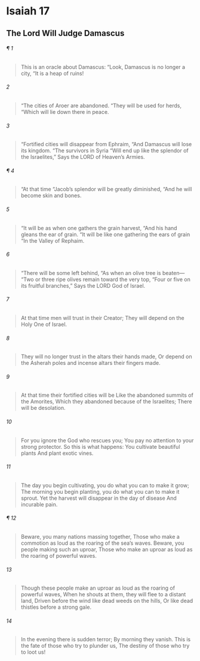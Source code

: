 # Isaiah 17
## The Lord Will Judge Damascus
###### ¶ 1
> This is an oracle about Damascus:
> “Look, Damascus is no longer a city,
> “It is a heap of ruins!
###### 2
> “The cities of Aroer are abandoned.
> “They will be used for herds,
> “Which will lie down there in peace.
###### 3
> “Fortified cities will disappear from Ephraim,
> “And Damascus will lose its kingdom.
> “The survivors in Syria
> “Will end up like the splendor of the Israelites,”
> Says the LORD of Heaven’s Armies.
###### ¶ 4
> “At that time
> “Jacob’s splendor will be greatly diminished,
> “And he will become skin and bones.
###### 5
> “It will be as when one gathers the grain harvest,
> “And his hand gleans the ear of grain.
> “It will be like one gathering the ears of grain
> “In the Valley of Rephaim.
###### 6
> “There will be some left behind,
> “As when an olive tree is beaten—
> “Two or three ripe olives remain toward the very top,
> “Four or five on its fruitful branches,”
> Says the LORD God of Israel.
###### 7
> At that time men will trust in their Creator;
> They will depend on the Holy One of Israel.
###### 8
> They will no longer trust in the altars their hands made,
> Or depend on the Asherah poles and incense altars their fingers made.
###### 9
> At that time their fortified cities will be
> Like the abandoned summits of the Amorites,
> Which they abandoned because of the Israelites;
> There will be desolation.
###### 10
> For you ignore the God who rescues you;
> You pay no attention to your strong protector.
> So this is what happens:
> You cultivate beautiful plants
> And plant exotic vines.
###### 11
> The day you begin cultivating, you do what you can to make it grow;
> The morning you begin planting, you do what you can to make it sprout.
> Yet the harvest will disappear in the day of disease
> And incurable pain.
###### ¶ 12
> Beware, you many nations massing together,
> Those who make a commotion as loud as the roaring of the sea’s waves.
> Beware, you people making such an uproar,
> Those who make an uproar as loud as the roaring of powerful waves.
###### 13
> Though these people make an uproar as loud as the roaring of powerful waves,
> When he shouts at them, they will flee to a distant land,
> Driven before the wind like dead weeds on the hills,
> Or like dead thistles before a strong gale.
###### 14
> In the evening there is sudden terror;
> By morning they vanish.
> This is the fate of those who try to plunder us,
> The destiny of those who try to loot us!
